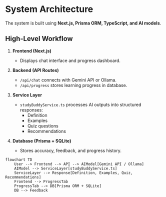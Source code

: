 # System Architecture  

The system is built using **Next.js, Prisma ORM, TypeScript, and AI models**.  

## High-Level Workflow  

1. **Frontend (Next.js)**  
   - Displays chat interface and progress dashboard.  

2. **Backend (API Routes)**  
   - `/api/chat` connects with Gemini API or Ollama.  
   - `/api/progress` stores learning progress in database.  

3. **Service Layer**  
   - `studyBuddyService.ts` processes AI outputs into structured responses:  
     - Definition  
     - Examples  
     - Quiz questions  
     - Recommendations  

4. **Database (Prisma + SQLite)**  
   - Stores accuracy, feedback, and progress history.  

```mermaid
flowchart TD
    User --> Frontend --> API --> AIModel[Gemini API / Ollama]
    AIModel --> ServiceLayer[studyBuddyService.ts]
    ServiceLayer --> Response[Definition, Examples, Quiz, Recommendations]
    Frontend --> ProgressTab
    ProgressTab --> DB[Prisma ORM + SQLite]
    DB --> Feedback
